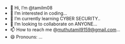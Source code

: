 - 👋 Hi, I’m @tamilm08
- 👀 I’m interested in coding...
- 🌱 I’m currently learning CYBER SECURITY..
- 💞️ I’m looking to collaborate on  ANYONE...
- 📫 How to reach me @muthutamil9159@gmail.com...
- 😄 Pronouns: ...


<!---
tamilm08/tamilm08 is a ✨ special ✨ repository because its `README.md` (this file) appears on your GitHub profile.
You can click the Preview link to take a look at your changes.
--->
